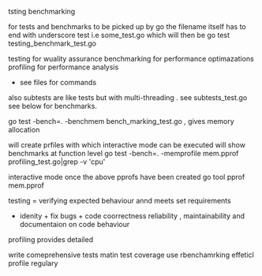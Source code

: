 tsting benchmarking


for tests and benchmarks to be picked up by go the filename itself has to end with underscore test
i.e
some_test.go 
which will then be go test testing_benchmark_test.go

testing for wuality assurance
benchmarking for performance optimazations
profiling for performance analysis
- see files for commands

also subtests are like tests but with multi-threading . see subtests_test.go 
see below for benchmarks. 

go test -bench=. -benchmem bench_marking_test.go , gives memory allocation

will create prfiles with which interactive mode can be executed
will show benchmarks at function level
go test -bench=. -memprofile mem.pprof profiling_test.go|grep -v 'cpu'


interactive mode once the above pprofs have been created 
go tool pprof mem.pprof





testing = verifying expected behaviour annd meets set requirements

- idenity + fix bugs + code coorrectness
reliability , maintainability and documentaion on code behaviour

profiling
provides detailed 

write comeprehensive tests
matin test coverage
use rbenchamrking effeticl
profile regulary 